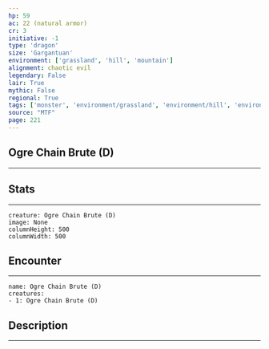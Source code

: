 ```yaml
---
hp: 59
ac: 22 (natural armor)
cr: 3
initiative: -1
type: 'dragon'    
size: 'Gargantuan'
environment: ['grassland', 'hill', 'mountain']
alignment: chaotic evil
legendary: False
lair: True
mythic: False
regional: True
tags: ['monster', 'environment/grassland', 'environment/hill', 'environment/mountain']
source: "MTF"
page: 221
---
```


## Ogre Chain Brute (D)
---



## Stats
---

```statblock
creature: Ogre Chain Brute (D)
image: None
columnHeight: 500
columnWidth: 500
```

## Encounter
---

```encounter-table
name: Ogre Chain Brute (D)
creatures:
- 1: Ogre Chain Brute (D)
```

## Description
---




